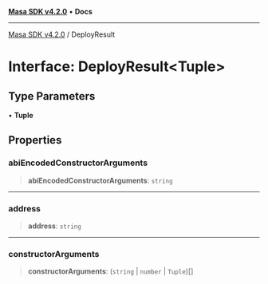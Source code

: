 [**Masa SDK v4.2.0**](../README.md) • **Docs**

***

[Masa SDK v4.2.0](../globals.md) / DeployResult

# Interface: DeployResult\<Tuple\>

## Type Parameters

• **Tuple**

## Properties

### abiEncodedConstructorArguments

> **abiEncodedConstructorArguments**: `string`

***

### address

> **address**: `string`

***

### constructorArguments

> **constructorArguments**: (`string` \| `number` \| `Tuple`)[]

